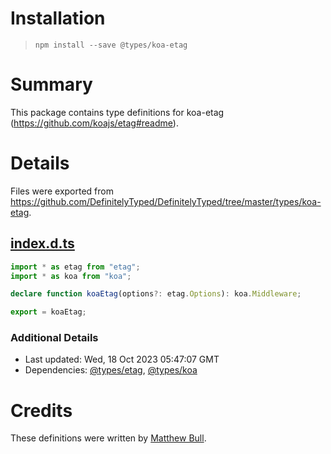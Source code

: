 # Installation
> `npm install --save @types/koa-etag`

# Summary
This package contains type definitions for koa-etag (https://github.com/koajs/etag#readme).

# Details
Files were exported from https://github.com/DefinitelyTyped/DefinitelyTyped/tree/master/types/koa-etag.
## [index.d.ts](https://github.com/DefinitelyTyped/DefinitelyTyped/tree/master/types/koa-etag/index.d.ts)
````ts
import * as etag from "etag";
import * as koa from "koa";

declare function koaEtag(options?: etag.Options): koa.Middleware;

export = koaEtag;

````

### Additional Details
 * Last updated: Wed, 18 Oct 2023 05:47:07 GMT
 * Dependencies: [@types/etag](https://npmjs.com/package/@types/etag), [@types/koa](https://npmjs.com/package/@types/koa)

# Credits
These definitions were written by [Matthew Bull](https://github.com/wingsbob).
